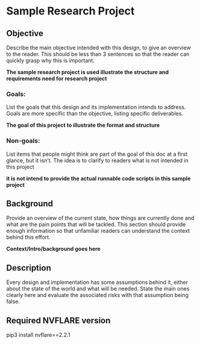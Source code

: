 # Sample Research Project

## Objective
Describe the main objective intended with this design, to give an overview to the reader. This should be less than 3 sentences so that the reader can quickly grasp why this is important.

**The sample research project is used illustrate the structure and requirements need for research project**

### Goals:

List the goals that this design and its implementation intends to address.
Goals are more specific than the objective, listing specific deliverables.

**The goal of this project to illustrate the format and structure**

### Non-goals:

List items that people might think are part of the goal of this doc at a first glance, but it isn’t.
The idea is to clarify to readers what is not intended in this project

**it is not intend to provide the actual runnable code scripts in this sample project**

## Background
Provide an overview of the current state, how things are currently done and what are the pain points that will be tackled. This section should provide enough information so that unfamiliar readers can understand the context behind this effort.

**Context/Intro/background goes here**

## Description
Every design and implementation has some assumptions behind it, either about the state of the world and what will be needed. State the main ones clearly here and evaluate the associated risks with that assumption being false.


## Required NVFLARE version
pip3 install nvflare==2.2.1 
